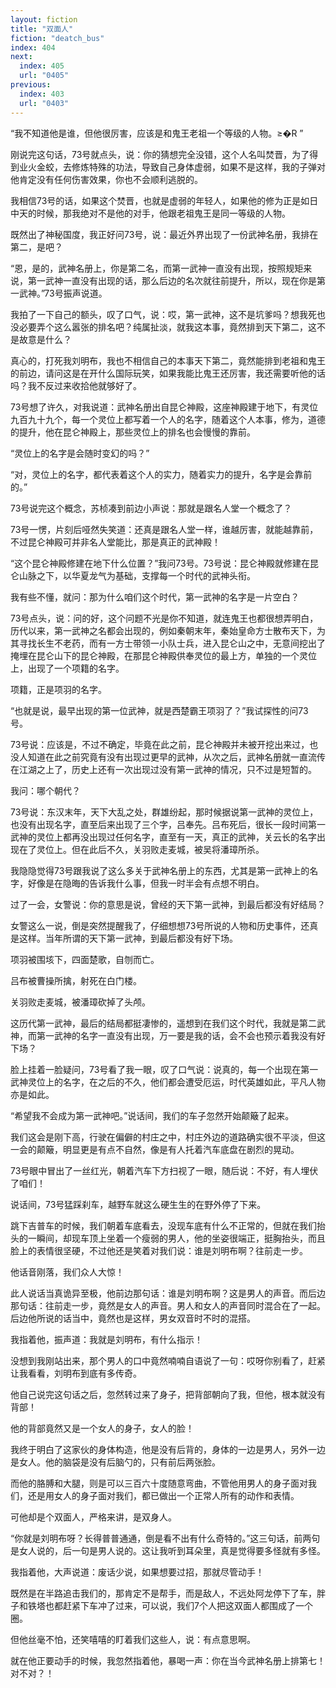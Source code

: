 ```yaml
---
layout: fiction
title: "双面人"
fiction: "deatch_bus"
index: 404
next:
  index: 405
  url: "0405"
previous:
  index: 403
  url: "0403"
---
```

“我不知道他是谁，但他很厉害，应该是和鬼王老祖一个等级的人物。≥�R  ”

刚说完这句话，73号就点头，说：你的猜想完全没错，这个人名叫焚晋，为了得到业火金蛟，去修炼特殊的功法，导致自己身体虚弱，如果不是这样，我的子弹对他肯定没有任何伤害效果，你也不会顺利逃脱的。

我相信73号的话，如果这个焚晋，也就是虚弱的年轻人，如果他的修为正是如日中天的时候，那我绝对不是他的对手，他跟老祖鬼王是同一等级的人物。

既然出了神秘国度，我正好问73号，说：最近外界出现了一份武神名册，我排在第二，是吧？

“恩，是的，武神名册上，你是第二名，而第一武神一直没有出现，按照规矩来说，第一武神一直没有出现的话，那么后边的名次就往前提升，所以，现在你是第一武神。”73号振声说道。

我拍了一下自己的额头，叹了口气，说：哎，第一武神，这不是坑爹吗？想我死也没必要弄个这么嚣张的排名吧？纯属扯淡，就我这本事，竟然排到天下第二，这不是故意是什么？

真心的，打死我刘明布，我也不相信自己的本事天下第二，竟然能排到老祖和鬼王的前边，请问这是在开什么国际玩笑，如果我能比鬼王还厉害，我还需要听他的话吗？我不反过来收拾他就够好了。

73号想了许久，对我说道：武神名册出自昆仑神殿，这座神殿建于地下，有灵位九百九十九个，每一个灵位上都写着一个人的名字，随着这个人本事，修为，道德的提升，他在昆仑神殿上，那些灵位上的排名也会慢慢的靠前。

“灵位上的名字是会随时变幻的吗？”

“对，灵位上的名字，都代表着这个人的实力，随着实力的提升，名字是会靠前的。”

73号说完这个概念，苏桢凑到前边小声说：那就是跟名人堂一个概念了？

73号一愣，片刻后哑然失笑道：还真是跟名人堂一样，谁越厉害，就能越靠前，不过昆仑神殿可并非名人堂能比，那是真正的武神殿！

“这个昆仑神殿修建在地下什么位置？”我问73号。73号说：昆仑神殿就修建在昆仑山脉之下，以华夏龙气为基础，支撑每一个时代的武神头衔。

我有些不懂，就问：那为什么咱们这个时代，第一武神的名字是一片空白？

73号点头，说：问的好，这个问题不光是你不知道，就连鬼王也都很想弄明白，历代以来，第一武神之名都会出现的，例如秦朝末年，秦始皇命方士散布天下，为其寻找长生不老药，而有一方士带领一小队士兵，进入昆仑山之中，无意间挖出了掩埋在昆仑山下的昆仑神殿，在那昆仑神殿供奉灵位的最上方，单独的一个灵位上，出现了一个项籍的名字。

项籍，正是项羽的名字。

“也就是说，最早出现的第一位武神，就是西楚霸王项羽了？”我试探性的问73号。

73号说：应该是，不过不确定，毕竟在此之前，昆仑神殿并未被开挖出来过，也没人知道在此之前究竟有没有出现过更早的武神，从次之后，武神名册就一直流传在江湖之上了，历史上还有一次出现过没有第一武神的情况，只不过是短暂的。

我问：哪个朝代？

73号说：东汉末年，天下大乱之处，群雄纷起，那时候据说第一武神的灵位上，也没有出现名字，直至后来出现了三个字，吕奉先。吕布死后，很长一段时间第一武神的灵位上都再没出现过任何名字，直至有一天，真正的武神，关云长的名字出现在了灵位上。但在此后不久，关羽败走麦城，被吴将潘璋所杀。

我隐隐觉得73号跟我说了这么多关于武神名册上的东西，尤其是第一武神上的名字，好像是在隐晦的告诉我什么事，但我一时半会有点想不明白。

过了一会，女警说：你的意思是说，曾经的天下第一武神，到最后都没有好结局？

女警这么一说，倒是突然提醒我了，仔细想想73号所说的人物和历史事件，还真是这样。当年所谓的天下第一武神，到最后都没有好下场。

项羽被围垓下，四面楚歌，自刎而亡。

吕布被曹操所擒，射死在白门楼。

关羽败走麦城，被潘璋砍掉了头颅。

这历代第一武神，最后的结局都挺凄惨的，遥想到在我们这个时代，我就是第二武神，而第一武神的名字一直没有出现，万一要是我的话，会不会也预示着我没有好下场？

脸上挂着一脸疑问，73号看了我一眼，叹了口气说：说真的，每一个出现在第一武神灵位上的名字，在之后的不久，他们都会遭受厄运，时代英雄如此，平凡人物亦是如此。

“希望我不会成为第一武神吧。”说话间，我们的车子忽然开始颠簸了起来。

我们这会是刚下高，行驶在偏僻的村庄之中，村庄外边的道路确实很不平淡，但这一会的颠簸，明显更是有点不自然，像是有人托着汽车底盘在剧烈的晃动。

73号眼中冒出了一丝红光，朝着汽车下方扫视了一眼，随后说：不好，有人埋伏了咱们！

说话间，73号猛踩刹车，越野车就这么硬生生的在野外停了下来。

跳下吉普车的时候，我们朝着车底看去，没现车底有什么不正常的，但就在我们抬头的一瞬间，却现车顶上坐着一个瘦弱的男人，他的坐姿很端正，挺胸抬头，而且脸上的表情很坚硬，不过他还是笑着对我们说：谁是刘明布啊？往前走一步。

他话音刚落，我们众人大惊！

此人说话当真诡异至极，他前边那句话：谁是刘明布啊？这是男人的声音。而后边那句话：往前走一步，竟然是女人的声音。男人和女人的声音同时混合在了一起。后边他所说的话当中，竟然也是这样，男女双音时不时的混搭。

我指着他，振声道：我就是刘明布，有什么指示！

没想到我刚站出来，那个男人的口中竟然喃喃自语说了一句：哎呀你别看了，赶紧让我看看，刘明布到底有多传奇。

他自己说完这句话之后，忽然转过来了身子，把背部朝向了我，但他，根本就没有背部！

他的背部竟然又是一个女人的身子，女人的脸！

我终于明白了这家伙的身体构造，他是没有后背的，身体的一边是男人，另外一边是女人。他的脑袋是没有后脑勺的，只有前后两张脸。

而他的胳膊和大腿，则是可以三百六十度随意弯曲，不管他用男人的身子面对我们，还是用女人的身子面对我们，都已做出一个正常人所有的动作和表情。

可他却是个双面人，严格来讲，是双身人。

“你就是刘明布呀？长得普普通通，倒是看不出有什么奇特的。”这三句话，前两句是女人说的，后一句是男人说的。这让我听到耳朵里，真是觉得要多怪就有多怪。

我指着他，大声说道：废话少说，如果想要过招，那就尽管动手！

既然是在半路追击我们的，那肯定不是帮手，而是敌人，不远处阿龙停下了车，胖子和铁塔也都赶紧下车冲了过来，可以说，我们7个人把这双面人都围成了一个圈。

但他丝毫不怕，还笑嘻嘻的盯着我们这些人，说：有点意思啊。

就在他正要动手的时候，我忽然指着他，暴喝一声：你在当今武神名册上排第七！对不对？！